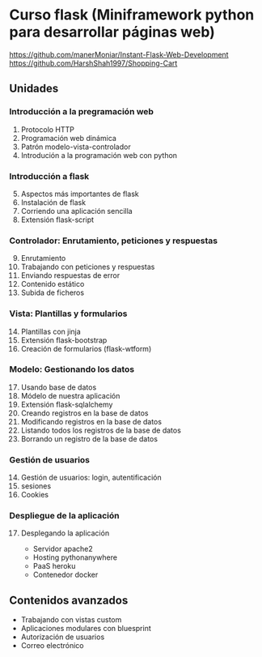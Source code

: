 # Curso flask (Miniframework python para desarrollar páginas web)

https://github.com/manerMoniar/Instant-Flask-Web-Development
https://github.com/HarshShah1997/Shopping-Cart

## Unidades

### Introducción a la pregramación web

1. Protocolo HTTP
2. Programación web dinámica
3. Patrón modelo-vista-controlador
4. Introdución a la programación web con python

### Introducción a flask

5. Aspectos más importantes de flask
6. Instalación de flask
7. Corriendo una aplicación sencilla
8. Extensión flask-script

### Controlador: Enrutamiento, peticiones y respuestas

9. Enrutamiento
10. Trabajando con peticiones y respuestas
11. Enviando respuestas de error
12. Contenido estático
13. Subida de ficheros

### Vista: Plantillas y formularios

14. Plantillas con jinja
15. Extensión flask-bootstrap
16. Creación de formularios (flask-wtform)

### Modelo: Gestionando los datos

17. Usando base de datos
18. Módelo de nuestra aplicación
19. Extensión flask-sqlalchemy
20. Creando registros en la base de datos
21. Modificando registros en la base de datos
22. Listando todos los registros de la base de datos
23. Borrando un registro de la base de datos

### Gestión de usuarios

14. Gestión de usuarios: login, autentificación
15. sesiones
16. Cookies

### Despliegue de la aplicación


17. Desplegando la aplicación

	* Servidor apache2
	* Hosting pythonanywhere
	* PaaS heroku
	* Contenedor docker


## Contenidos avanzados

* Trabajando con vistas custom
* Aplicaciones modulares con bluesprint
* Autorización de usuarios 
* Correo electrónico


